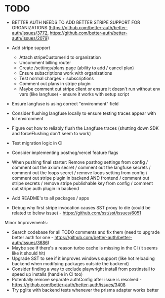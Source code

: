 # TODO

- BETTER AUTH NEEDS TO ADD BETTER STRIPE SUPPORT FOR ORGANIZATIONS (https://github.com/better-auth/better-auth/issues/3772, https://github.com/better-auth/better-auth/issues/2079)
- Add stripe support

  - Attach stripeCustomerId to organization
  - Uncomment billing router
  - Create /settings/plans page (ability to add / cancel plan)
  - Ensure subscriptions work with organizations
  - Test normal charges + subscriptions
  - Comment out plans in stripe plugin
  - Maybe comment out stripe client or ensure it doesn't run without env vars (like langfuse) - ensure it works with setup script

- Ensure langfuse is using correct "environment" field
- Consider flushing langfuse locally to ensure testing traces appear with lcl environment
- Figure out how to reliably flush the Langfuse traces (shutting down SDK and forceFlushing don't seem to work)
- Test migration logic in CI
- Consider implementing posthog/vercel feature flags
- When pushing final starter: Remove posthog settings from config / comment out the axiom secret / comment out the langfuse secrets / comment out the loops secret / remove loops setting from config / comment out stripe plugin in backend AND frontend / comment out stripe secrets / remove stripe publishable key from config / comment out stripe auth plugin in backend
- Add README's to all packages / apps
- Debug why first stripe invocation causes SST proxy to die (could be related to below issue) - https://github.com/sst/sst/issues/6051

Minor Improvements:

- Search codebase for all TODO comments and fix them (need to upgrade better auth for one - https://github.com/better-auth/better-auth/issues/3686)
- Maybe see if there's a reason turbo cache is missing in the CI (it seems like it should hit)
- Upgrade SST to see if it improves windows support (like hot reloading backend when modifying packages outside the backend)
- Consider finding a way to exclude playwright install from postinstall to speed up installs (handle in CI too)
- Potentially remove separate authConfig after issue is resolved - https://github.com/better-auth/better-auth/issues/3408
- Try pglite with backend tests whenever the prisma adapter works better
